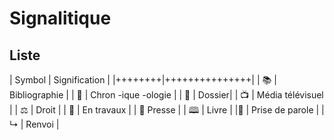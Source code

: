 # Signalitique

## Liste

| Symbol | Signification | 
|++++++++|+++++++++++++++|
| 📚     | Bibliographie |
| 📜     | Chron -ique -ologie |
| 📁 | Dossier|
| 📺 | Média télévisuel |
| ⚖      | Droit         | 
| 🚧     | En travaux  |
| 📰 Presse |
| 🕮 | Livre |
|📢 | Prise de parole |
| ↳ | Renvoi |
